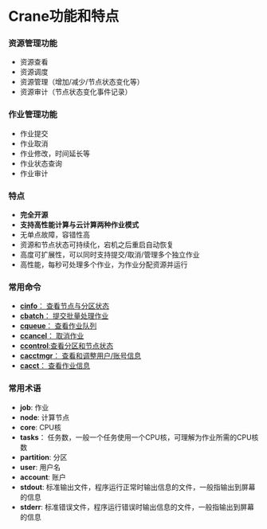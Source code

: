 

# Crane功能和特点 #

### 资源管理功能 ###
- 资源查看
- 资源调度
- 资源管理（增加/减少/节点状态变化等）
- 资源审计（节点状态变化事件记录）

### 作业管理功能 ###
- 作业提交
- 作业取消
- 作业修改，时间延长等
- 作业状态查询
- 作业审计

### 特点 ###
- **完全开源**
- **支持高性能计算与云计算两种作业模式**
- 无单点故障，容错性高
- 资源和节点状态可持续化，宕机之后重启自动恢复
- 高度可扩展性，可以同时支持提交/取消/管理多个独立作业
- 高性能，每秒可处理多个作业，为作业分配资源并运行

### 常用命令 ###
- [**cinfo**： 查看节点与分区状态](command/cinfo.md)
- [**cbatch**： 提交批量处理作业](command/cbatch.md)
- [**cqueue**： 查看作业队列](command/cqueue.md)
- [**ccancel**： 取消作业](command/ccancel.md)
- [**ccontrol**:查看分区和节点状态](command/ccontrol.md)
- [**cacctmgr**： 查看和调整用户/账号信息](command/cacctmgr.md)
- [**cacct**： 查看作业信息](command/cacct.md)

### 常用术语 ###

- **job**: 作业
- **node**: 计算节点
- **core**: CPU核
- **tasks**： 任务数，一般一个任务使用一个CPU核，可理解为作业所需的CPU核数
- **partition**: 分区
- **user**: 用户名
- **account**: 账户
- **stdout**: 标准输出文件，程序运行正常时输出信息的文件，一般指输出到屏幕的信息
- **stderr**: 标准错误文件，程序运行错误时输出信息的文件，一般指输出到屏幕的信息

